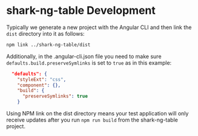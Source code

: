 # shark-ng-table Development

Typically we generate a new project with the Angular CLI and then link the `dist` directory into it as follows:

```bash
npm link ../shark-ng-table/dist
```

Additionally, in the .angular-cli.json file you need to make sure `defaults.build.preserveSymlinks` is set to `true` as in this example:

```json
  "defaults": {
    "styleExt": "css",
    "component": {},
    "build": {
      "preserveSymlinks": true
    }
```

Using NPM link on the dist directory means your test application will only receive updates after you run `npm run build` from the shark-ng-table project.
